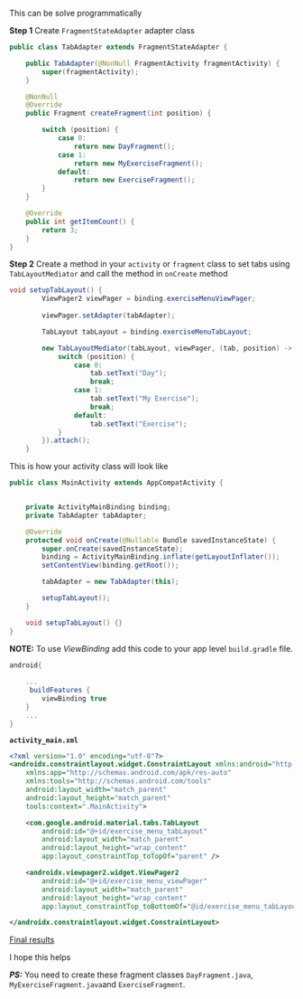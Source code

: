 
This can be solve programmatically 

**Step 1** Create `FragmentStateAdapter` adapter class

```java
public class TabAdapter extends FragmentStateAdapter {

    public TabAdapter(@NonNull FragmentActivity fragmentActivity) {
        super(fragmentActivity);
    }

    @NonNull
    @Override
    public Fragment createFragment(int position) {

        switch (position) {
            case 0:
                return new DayFragment();
            case 1:
                return new MyExerciseFragment();
            default:
                return new ExerciseFragment();
        }
    }

    @Override
    public int getItemCount() {
        return 3;
    }
}

```

**Step 2** Create a method in your `activity` or `fragment` class to set tabs using `TabLayoutMediator` and call the method in `onCreate` method

```java
void setupTabLayout() {
        ViewPager2 viewPager = binding.exerciseMenuViewPager;
        
        viewPager.setAdapter(tabAdapter);

        TabLayout tabLayout = binding.exerciseMenuTabLayout;

        new TabLayoutMediator(tabLayout, viewPager, (tab, position) -> {
            switch (position) {
                case 0:
                    tab.setText("Day");
                    break;
                case 1:
                    tab.setText("My Exercise");
                    break;
                default:
                    tab.setText("Exercise");
            }
        }).attach();
    }
```


This is how your activity class will look like

```java
public class MainActivity extends AppCompatActivity {


    private ActivityMainBinding binding;
    private TabAdapter tabAdapter;

    @Override
    protected void onCreate(@Nullable Bundle savedInstanceState) {
        super.onCreate(savedInstanceState);
        binding = ActivityMainBinding.inflate(getLayoutInflater());
        setContentView(binding.getRoot());

        tabAdapter = new TabAdapter(this);

        setupTabLayout();
    }

    void setupTabLayout() {}
}
```

**NOTE:** To use *ViewBinding* add this code to your app level `build.gradle` file.

```gradle
android{
    
    ...
     buildFeatures {
        viewBinding true
    }
    ...
}
```

**`activity_main.xml`**
```xml
<?xml version="1.0" encoding="utf-8"?>
<androidx.constraintlayout.widget.ConstraintLayout xmlns:android="http://schemas.android.com/apk/res/android"
    xmlns:app="http://schemas.android.com/apk/res-auto"
    xmlns:tools="http://schemas.android.com/tools"
    android:layout_width="match_parent"
    android:layout_height="match_parent"
    tools:context=".MainActivity">

    <com.google.android.material.tabs.TabLayout
        android:id="@+id/exercise_menu_tabLayout"
        android:layout_width="match_parent"
        android:layout_height="wrap_content"
        app:layout_constraintTop_toTopOf="parent" />

    <androidx.viewpager2.widget.ViewPager2
        android:id="@+id/exercise_menu_viewPager"
        android:layout_width="match_parent"
        android:layout_height="wrap_content"
        app:layout_constraintTop_toBottomOf="@id/exercise_menu_tabLayout" />

</androidx.constraintlayout.widget.ConstraintLayout>
```

[Final results](https://user-images.githubusercontent.com/47930771/108611496-ee1cea00-73d6-11eb-9dab-e6cfd78e48b9.png)




I hope this helps

***PS:*** You need to create these fragment classes `DayFragment.java`, `MyExerciseFragment.java`and `ExerciseFragment`.